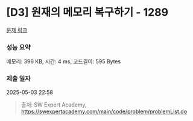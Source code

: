 # [D3] 원재의 메모리 복구하기 - 1289 

[문제 링크](https://swexpertacademy.com/main/code/problem/problemDetail.do?contestProbId=AV19AcoKI9sCFAZN) 

### 성능 요약

메모리: 396 KB, 시간: 4 ms, 코드길이: 595 Bytes

### 제출 일자

2025-05-03 22:58



> 출처: SW Expert Academy, https://swexpertacademy.com/main/code/problem/problemList.do